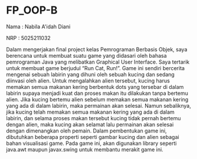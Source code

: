# FP_OOP-B

Nama  : Nabila A'idah Diani

NRP   : 5025211032




Dalam mengerjakan final project kelas Pemrograman Berbasis Objek, saya berencana untuk membuat suatu game yang didasari oleh bahasa pemrograman Java yang melibatkan Graphical User Interface. Saya tertarik untuk membuat game berjudul “Run Cat, Run!”. Game ini sendiri bercerita mengenai sebuah labirin yang dihuni oleh sebuah kucing dan sedang diinvasi oleh alien. Untuk mengalahkan alien tersebut, kucing harus memakan semua makanan kering berbentuk dots yang tersebar di dalam labirin supaya menjadi kuat dan proses makan itu dilakukan tanpa bertemu alien. Jika kucing bertemu alien sebelum memakan semua makanan kering yang ada di dalam labirin, maka permainan akan selesai. Namun sebaliknya, jika kucing telah memakan semua makanan kering yang ada di dalam labirin, dan selama proses makan tersebut kucing tidak pernah bertemu dengan alien, maka kucing akan selamat lalu permainan akan selesai dengan dimenangkan oleh pemain. Dalam pembentukan game ini, dibutuhkan beberapa properti seperti gambar kucing dan alien sebagai bahan visualisasi game. Pada game ini, akan digunakan library seperti java.awt maupun javax.swing untuk membantu merakit game ini.
